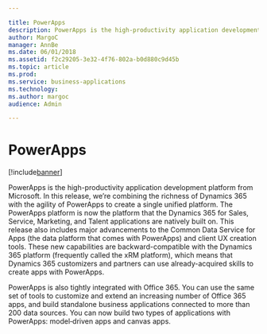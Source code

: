 ```yaml
---

title: PowerApps
description: PowerApps is the high-productivity application development platform from Microsoft.
author: MargoC
manager: AnnBe
ms.date: 06/01/2018
ms.assetid: f2c29205-3e32-4f76-802a-b0d880c9d45b
ms.topic: article
ms.prod: 
ms.service: business-applications
ms.technology: 
ms.author: margoc
audience: Admin

---
```

#  PowerApps




[!include[banner](../../includes/banner.md)]

PowerApps is the high-productivity application development platform from
Microsoft. In this release, we’re combining the richness of Dynamics 365 with
the agility of PowerApps to create a single unified platform. The PowerApps
platform is now the platform that the Dynamics 365 for Sales, Service,
Marketing, and Talent applications are natively built on. This release also
includes major advancements to the Common Data Service for Apps (the data
platform that comes with PowerApps) and client UX creation tools. These new
capabilities are backward-compatible with the Dynamics 365 platform (frequently
called the xRM platform), which means that Dynamics 365 customizers and partners
can use already-acquired skills to create apps with PowerApps.



PowerApps is also tightly integrated with Office 365. You can use the same set
of tools to customize and extend an increasing number of Office 365 apps, and
build standalone business applications connected to more than 200 data sources.
You can now build two types of applications with PowerApps: model‑driven apps
and canvas apps.
